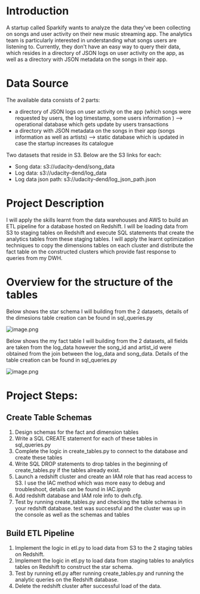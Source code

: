 # Introduction

A startup called Sparkify wants to analyze the data they've been collecting on songs and user activity on their new music streaming app. The analytics team is particularly interested in understanding what songs users are listening to. Currently, they don't have an easy way to query their data, which resides in a directory of JSON logs on user activity on the app, as well as a directory with JSON metadata on the songs in their app.

# Data Source

The available data consists of 2 parts:
* a directory of JSON logs on user activity on the app (which songs were requested by users, the log timestamp, some users information ) --> operational database which gets update by users transactions
* a directory with JSON metadata on the songs in their app (songs information as well as artists) --> static database which is updated in case the startup increases its catalogue

Two datasets that reside in S3. Below are the S3 links for each:
* Song data: s3://udacity-dend/song_data
* Log data: s3://udacity-dend/log_data
* Log data json path: s3://udacity-dend/log_json_path.json

# Project Description

I will apply the skills learnt from the data warehouses and AWS to build an ETL pipeline for a database hosted on Redshift. I will be loading data from S3 to staging tables on Redshift and execute SQL statements that create the analytics tables from these staging tables. I will apply the learnt optimization techniques to copy the dimensions tables on each cluster and distribute the fact table on the constructed clusters which provide fast response to queries from my DWH.

# Overview for the structure of the tables

Below shows the star schema I will building from the 2 datasets, details of the dimesions table creation can be found in sql_queries.py

![image.png](attachment:image.png)

Below shows the my fact table I will building from the 2 datasets, all fields are taken from the log_data however the song_id and artist_id were obtained from the join between the log_data and song_data. Details of the table creation can be found in sql_queries.py

![image.png](attachment:image.png)

# Project Steps:

## Create Table Schemas

1. Design schemas for the fact and dimension tables
2. Write a SQL CREATE statement for each of these tables in sql_queries.py
3. Complete the logic in create_tables.py to connect to the database and create these tables
4. Write SQL DROP statements to drop tables in the beginning of create_tables.py if the tables already exist.
5. Launch a redshift cluster and create an IAM role that has read access to S3. I use the IAC method which was more easy to debug and troubleshoot, details can be found in IAC.ipynb
6. Add redshift database and IAM role info to dwh.cfg.
7. Test by running create_tables.py and checking the table schemas in your redshift database. test was successful and the cluster was up in the console as well as the schemas and tables

## Build ETL Pipeline

1. Implement the logic in etl.py to load data from S3 to the 2 staging tables on Redshift.
2. Implement the logic in etl.py to load data from staging tables to analytics tables on Redshift to construct the star schema.
3. Test by running etl.py after running create_tables.py and running the analytic queries on the Redshift database.
4. Delete the redshift cluster after successful load of the data.
